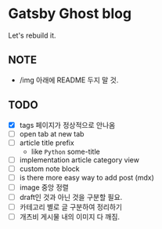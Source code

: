 # Gatsby Ghost blog

Let's rebuild it.

## NOTE

- /img 아래에 README 두지 말 것.

## TODO

- [x] tags 페이지가 정상적으로 안나옴
- [ ] open tab at new tab
- [ ] article title prefix
  - like `Python` some-title
- [ ] implementation article category view
- [ ] custom note block
- [ ] is there more easy way to add post (mdx)
- [ ] image 중앙 정렬
- [ ] draft인 것과 아닌 것을 구분할 필요.
- [ ] 카테고리 별로 글 구분하여 정리하기
- [ ] 개츠비 게시물 내의 이미지 다 깨짐.
